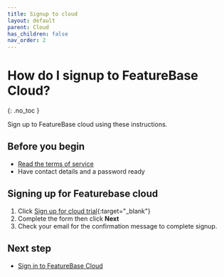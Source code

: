 ```yaml
---
title: Signup to cloud
layout: default
parent: Cloud
has_children: false
nav_order: 2
---
```


# How do I signup to FeatureBase Cloud?
{: .no_toc }

Sign up to FeatureBase cloud using these instructions.

## Before you begin

* [Read the terms of service](https://www.featurebase.com/cloud-terms)
* Have contact details and a password ready

## Signing up for Featurebase cloud

1. Click [Sign up for cloud trial](https://cloud.featurebase.com/signup){:target="_blank"}
2. Complete the form then click **Next**
3. Check your email for the confirmation message to complete signup.

## Next step

* [Sign in to FeatureBase Cloud](/docs/cloud/cloud-db-connect/cloud-login)

